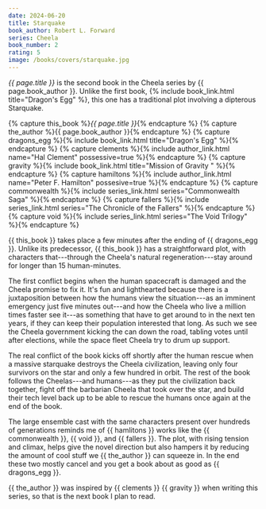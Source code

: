 ```yaml
---
date: 2024-06-20
title: Starquake
book_author: Robert L. Forward
series: Cheela
book_number: 2
rating: 5
image: /books/covers/starquake.jpg
---
```


<cite class="book-title">{{ page.title }}</cite> is the second book in the
Cheela series by <span class="author-name">{{ page.book_author }}</span>.
Unlike the first book, {% include book_link.html title="Dragon's Egg" %}, this
one has a traditional plot involving a dipterous Starquake.

{% capture this_book %}<cite class="book-title">{{ page.title }}</cite>{% endcapture %}
{% capture the_author %}<span class="author-name">{{ page.book_author }}</span>{% endcapture %}
{% capture dragons_egg %}{% include book_link.html title="Dragon's Egg" %}{% endcapture %}
{% capture clements %}{% include author_link.html name="Hal Clement" possessive=true %}{% endcapture %}
{% capture gravity %}{% include book_link.html title="Mission of Gravity " %}{% endcapture %}
{% capture hamiltons %}{% include author_link.html name="Peter F. Hamilton" possesive=true %}{% endcapture %}
{% capture commonwealth %}{% include series_link.html series="Commonwealth Saga" %}{% endcapture %}
{% capture fallers %}{% include series_link.html series="The Chronicle of the Fallers" %}{% endcapture %}
{% capture void %}{% include series_link.html series="The Void Trilogy" %}{% endcapture %}

{{ this_book }} takes place a few minutes after the ending of {{ dragons_egg
}}. Unlike its predecessor, {{ this_book }} has a straightforward plot, with
characters that---through the Cheela's natural regeneration---stay around for
longer than 15 human-minutes.

The first conflict begins when the human spacecraft is damaged and the Cheela
promise to fix it. It's fun and lighthearted because there is a juxtaposition
between how the humans view the situation---as an imminent emergency just
five minutes out---and how the Cheela who live a million times faster see
it---as something that have to get around to in the next ten years, if they
can keep their population interested that long. As such we see the Cheela
government kicking the can down the road, tabling votes until after elections,
while the space fleet Cheela try to drum up support.

The real conflict of the book kicks off shortly after the human rescue when a
massive starquake destroys the Cheela civilization, leaving only four
survivors on the star and only a few hundred in orbit. The rest of the book
follows the Cheelas---and humans---as they put the civilization back together,
fight off the barbarian Cheela that took over the star, and build their tech
level back up to be able to rescue the humans once again at the end of the
book.

The large ensemble cast with the same characters present over hundreds of
generations reminds me of {{ hamlitons }} works like the {{ commonwealth }}, {{
void }}, and {{ fallers }}. The plot, with rising tension and climax, helps
give the novel direction but also hampers it by reducing the amount of cool
stuff we {{ the_author }} can squeeze in. In the end these two mostly cancel
and you get a book about as good as {{ dragons_egg }}.

{{ the_author }} was inspired by {{ clements }} {{ gravity }} when writing
this series, so that is the next book I plan to read.
